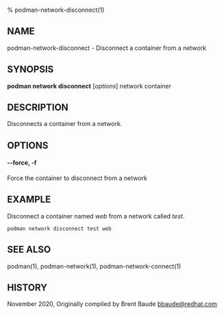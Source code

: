 % podman-network-disconnect(1)

## NAME
podman\-network\-disconnect - Disconnect a container from a network

## SYNOPSIS
**podman network disconnect** [*options*] network container

## DESCRIPTION
Disconnects a container from a network.

## OPTIONS
#### **--force**, **-f**

Force the container to disconnect from a network

## EXAMPLE
Disconnect a container named *web* from a network called *test*.

```
podman network disconnect test web
```


## SEE ALSO
podman(1), podman-network(1), podman-network-connect(1)

## HISTORY
November 2020, Originally compiled by Brent Baude <bbaude@redhat.com>
